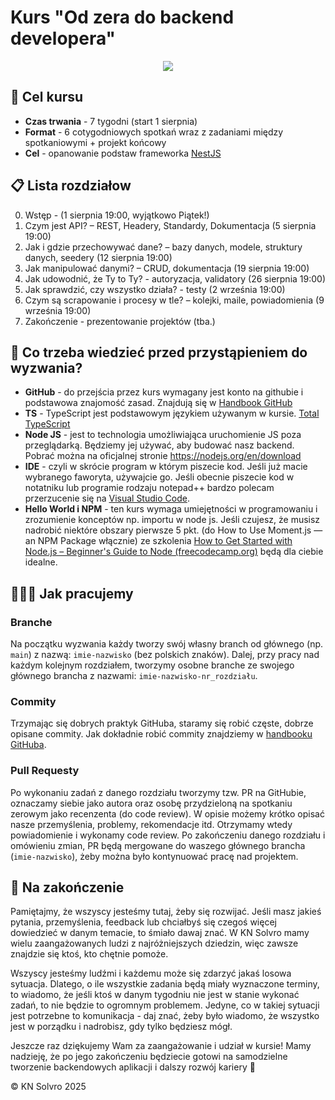 # Kurs "Od zera do backend developera"

<p align="center">
  <img src="https://github.com/user-attachments/assets/7c32ec09-c2ac-4961-82e6-a98f04220510"/>
</p>

## 🎯 Cel kursu 
- **Czas trwania** - 7 tygodni (start 1 sierpnia)
- **Format** - 6 cotygodniowych spotkań wraz z zadaniami między spotkaniowymi + projekt końcowy
- **Cel** - opanowanie podstaw frameworka [NestJS](https://nestjs.com/)

## 📋 Lista rozdziałow
0. Wstęp - (1 sierpnia 19:00, wyjątkowo Piątek!)
1. Czym jest API? – REST, Headery, Standardy, Dokumentacja (5 sierpnia 19:00)
2. Jak i gdzie przechowywać dane? – bazy danych, modele, struktury danych, seedery (12 sierpnia 19:00)
2. Jak manipulować danymi? – CRUD, dokumentacja (19 sierpnia 19:00)
3. Jak udowodnić, że Ty to Ty? - autoryzacja, validatory (26 sierpnia 19:00)
5. Jak sprawdzić, czy wszystko działa? - testy (2 września 19:00)
6. Czym są scrapowanie i procesy w tle? – kolejki, maile, powiadomienia (9 września 19:00)
7. Zakończenie - prezentowanie projektów (tba.)

## 📖 Co trzeba wiedzieć przed przystąpieniem do wyzwania?
- **GitHub** - do przejścia przez kurs wymagany jest konto na githubie i podstawowa znajomość zasad. Znajdują się w [Handbook GitHub](https://docs.solvro.pl/git-github/intro/1-intro/)
- **TS** - TypeScript jest podstawowym językiem używanym w kursie. [Total TypeScript](https://www.totaltypescript.com/books/total-typescript-essentials)
- **Node JS** - jest to technologia umożliwiająca uruchomienie JS poza przeglądarką. Będziemy jej używać, aby budować nasz backend. Pobrać można na oficjalnej stronie https://nodejs.org/en/download
- **IDE** - czyli w skrócie program w którym piszecie kod. Jeśli już macie wybranego faworyta, używajcie go. Jeśli obecnie piszecie kod w notatniku lub programie rodzaju notepad++ bardzo polecam przerzucenie się na [Visual Studio Code](https://code.visualstudio.com/).
- **Hello World i NPM** - ten kurs wymaga umiejętności w programowaniu i zrozumienie konceptów np. importu w node js. Jeśli czujesz, że musisz nadrobić niektóre obszary pierwsze 5 pkt. (do How to Use Moment.js — an NPM Package włącznie) ze szkolenia [How to Get Started with Node.js – Beginner's Guide to Node (freecodecamp.org)](https://www.freecodecamp.org/news/introduction-to-nodejs/) będą dla ciebie idealne.

## 👩🏻‍💻 Jak pracujemy

### Branche
Na początku wyzwania każdy tworzy swój własny branch od głównego (np. `main`) z nazwą: `imie-nazwisko` (bez polskich znaków). Dalej, przy pracy nad każdym kolejnym rozdziałem, tworzymy osobne branche ze swojego głównego brancha z nazwami: `imie-nazwisko-nr_rozdziału`.

### Commity
Trzymając się dobrych praktyk GitHuba, staramy się robić częste, dobrze opisane commity. Jak dokładnie robić commity znajdziemy w [handbooku GitHuba](https://docs.solvro.pl/git-github/solvro#nazewnictwo-commit%C3%B3w).

### Pull Requesty
Po wykonaniu zadań z danego rozdziału tworzymy tzw. PR na GitHubie, oznaczamy siebie jako autora oraz osobę przydzieloną na spotkaniu zerowym jako recenzenta (do code review). W opisie możemy krótko opisać nasze przemyślenia, problemy, rekomendacje itd. Otrzymamy wtedy powiadomienie i wykonamy code review. 
Po zakończeniu danego rozdziału i omówieniu zmian, PR będą mergowane do waszego głównego brancha (`imie-nazwisko`), żeby można było kontynuować pracę nad projektem.

## 🏁 Na zakończenie
Pamiętajmy, że wszyscy jesteśmy tutaj, żeby się rozwijać. Jeśli masz jakieś pytania, przemyślenia, feedback lub chciałbyś się czegoś więcej dowiedzieć w danym temacie, to śmiało dawaj znać. W KN Solvro mamy wielu zaangażowanych ludzi z najróżniejszych dziedzin, więc zawsze znajdzie się ktoś, kto chętnie pomoże.

Wszyscy jesteśmy ludźmi i każdemu może się zdarzyć jakaś losowa sytuacja. Dlatego, o ile wszystkie zadania będą miały wyznaczone terminy, to wiadomo, że jeśli ktoś w danym tygodniu nie jest w stanie wykonać zadań, to nie będzie to ogromnym problemem. Jedyne, co w takiej sytuacji jest potrzebne to komunikacja - daj znać, żeby było wiadomo, że wszystko jest w porządku i nadrobisz, gdy tylko będziesz mógł.

Jeszcze raz dziękujemy Wam za zaangażowanie i udział w kursie! Mamy nadzieję, że po jego zakończeniu będziecie gotowi na samodzielne tworzenie backendowych aplikacji i dalszy rozwój kariery 🚀

:copyright: KN Solvro 2025


